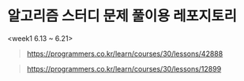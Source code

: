 # 알고리즘 스터디 문제 풀이용 레포지토리

<week1 6.13 ~ 6.21>
> https://programmers.co.kr/learn/courses/30/lessons/42888

> https://programmers.co.kr/learn/courses/30/lessons/12899
